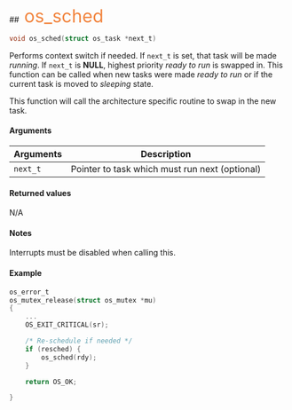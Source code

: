 ##<font color="#F2853F" style="font-size:24pt"> os_sched </font>

```c
void os_sched(struct os_task *next_t)
```

Performs context switch if needed. If `next_t` is set, that task will be made *running*. If `next_t` is **NULL**, highest priority *ready to run* is swapped in. This function can be called when new tasks were made *ready to run* or if the current task is moved to *sleeping* state.

This function will call the architecture specific routine to swap in the new task.

#### Arguments

| Arguments | Description |
|-----------|-------------|
| `next_t` | Pointer to task which must run next (optional) |

#### Returned values

N/A

#### Notes

Interrupts must be disabled when calling this.

#### Example

<Add text to set up the context for the example here>

```c
os_error_t
os_mutex_release(struct os_mutex *mu)
{
    ...
    OS_EXIT_CRITICAL(sr);

    /* Re-schedule if needed */
    if (resched) {
        os_sched(rdy);
    }

    return OS_OK;

}
```


